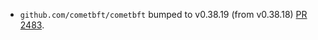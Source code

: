* `github.com/cometbft/cometbft` bumped to v0.38.19 (from v0.38.18) [PR 2483](https://github.com/provenance-io/provenance/pull/2483).

